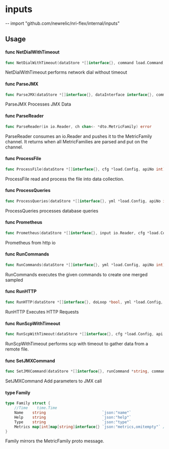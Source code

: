 # inputs
--
    import "github.com/newrelic/nri-flex/internal/inputs"


## Usage

#### func  NetDialWithTimeout

```go
func NetDialWithTimeout(dataStore *[]interface{}, command load.Command, dataSample *map[string]interface{}, api load.API, processType *string)
```
NetDialWithTimeout performs network dial without timeout

#### func  ParseJMX

```go
func ParseJMX(dataStore *[]interface{}, dataInterface interface{}, command load.Command, dataSample *map[string]interface{})
```
ParseJMX Processes JMX Data

#### func  ParseReader

```go
func ParseReader(in io.Reader, ch chan<- *dto.MetricFamily) error
```
ParseReader consumes an io.Reader and pushes it to the MetricFamily channel. It
returns when all MetricFamilies are parsed and put on the channel.

#### func  ProcessFile

```go
func ProcessFile(dataStore *[]interface{}, cfg *load.Config, apiNo int) error
```
ProcessFile read and process the file into data collection.

#### func  ProcessQueries

```go
func ProcessQueries(dataStore *[]interface{}, yml *load.Config, apiNo int)
```
ProcessQueries processes database queries

#### func  Prometheus

```go
func Prometheus(dataStore *[]interface{}, input io.Reader, cfg *load.Config, api *load.API)
```
Prometheus from http io

#### func  RunCommands

```go
func RunCommands(dataStore *[]interface{}, yml *load.Config, apiNo int)
```
RunCommands executes the given commands to create one merged sampled

#### func  RunHTTP

```go
func RunHTTP(dataStore *[]interface{}, doLoop *bool, yml *load.Config, api load.API, reqURL *string)
```
RunHTTP Executes HTTP Requests

#### func  RunScpWithTimeout

```go
func RunScpWithTimeout(dataStore *[]interface{}, cfg *load.Config, api load.API) error
```
RunScpWithTimeout performs scp with timeout to gather data from a remote file.

#### func  SetJMXCommand

```go
func SetJMXCommand(dataStore *[]interface{}, runCommand *string, command load.Command, api load.API, config *load.Config)
```
SetJMXCommand Add parameters to JMX call

#### type Family

```go
type Family struct {
	//Time    time.Time
	Name    string                         `json:"name"`
	Help    string                         `json:"help"`
	Type    string                         `json:"type"`
	Metrics map[int]map[string]interface{} `json:"metrics,omitempty"` // Either metric or summary.
}
```

Family mirrors the MetricFamily proto message.
